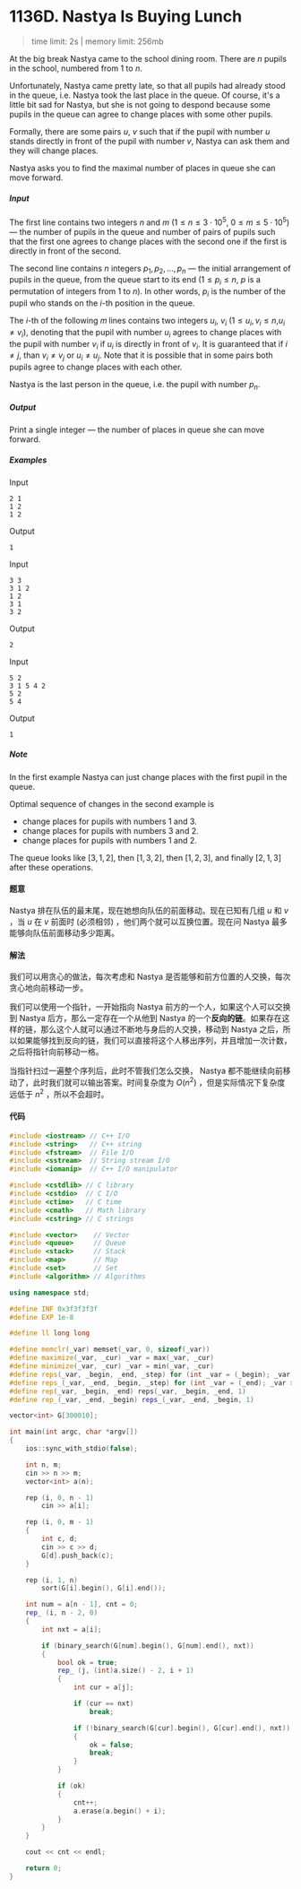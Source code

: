# 1136D. Nastya Is Buying Lunch

> time limit: 2s | memory limit: 256mb

At the big break Nastya came to the school dining room. There are $n$ pupils in the school, numbered from $1$ to $n$.

Unfortunately, Nastya came pretty late, so that all pupils had already stood in the queue, i.e. Nastya took the last place in the queue. Of course, it's a little bit sad for Nastya, but she is not going to despond because some pupils in the queue can agree to change places with some other pupils.

Formally, there are some pairs $u$, $v$ such that if the pupil with number $u$ stands directly in front of the pupil with number $v$, Nastya can ask them and they will change places.

Nastya asks you to find the maximal number of places in queue she can move forward.

##### Input

The first line contains two integers $n$ and $m$ ($1 \leq n \leq 3\cdot 10^5$, $0 \leq m \leq 5 \cdot 10^5$) — the number of pupils in the queue and number of pairs of pupils such that the first one agrees to change places with the second one if the first is directly in front of the second.

The second line contains $n$ integers $p_1, p_2, ..., p_n$ — the initial arrangement of pupils in the queue, from the queue start to its end ($1 \leq p_i \leq n$, $p$ is a permutation of integers from $1$ to $n$). In other words, $p_i$ is the number of the pupil who stands on the $i$-th position in the queue.

The $i$-th of the following 𝑚 lines contains two integers $u_i$, $v_i$ ($1 \leq u_i,v_i \leq n$,$u_i \neq v_i$), denoting that the pupil with number $u_i$ agrees to change places with the pupil with number $v_i$ if $u_i$ is directly in front of $v_i$. It is guaranteed that if $i \neq j$, than $v_i \neq v_j$ or $u_i \neq u_j$. Note that it is possible that in some pairs both pupils agree to change places with each other.

Nastya is the last person in the queue, i.e. the pupil with number $p_n$.

##### Output

Print a single integer — the number of places in queue she can move forward.

##### Examples

Input
```text
2 1
1 2
1 2
```
Output
```text
1
```

Input
```text
3 3
3 1 2
1 2
3 1
3 2
```
Output
```text
2
```

Input
```text
5 2
3 1 5 4 2
5 2
5 4
```
Output
```text
1
```

##### Note

In the first example Nastya can just change places with the first pupil in the queue.

Optimal sequence of changes in the second example is

-   change places for pupils with numbers $1$ and $3$.
-   change places for pupils with numbers $3$ and $2$.
-   change places for pupils with numbers $1$ and $2$. 

The queue looks like $[3,1,2]$, then $[1,3,2]$, then $[1,2,3]$, and finally $[2,1,3]$ after these operations.

#### 题意

Nastya 排在队伍的最末尾，现在她想向队伍的前面移动。现在已知有几组 $u$ 和 $v$ ，当 $u$ 在 $v$ 前面时 (必须相邻) ，他们两个就可以互换位置。现在问 Nastya 最多能够向队伍前面移动多少距离。

#### 解法

我们可以用贪心的做法，每次考虑和 Nastya 是否能够和前方位置的人交换，每次贪心地向前移动一步。

我们可以使用一个指针，一开始指向 Nastya 前方的一个人，如果这个人可以交换到 Nastya 后方，那么一定存在一个从他到 Nastya 的一个**反向的链**。如果存在这样的链，那么这个人就可以通过不断地与身后的人交换，移动到 Nastya 之后，所以如果能够找到反向的链，我们可以直接将这个人移出序列，并且增加一次计数，之后将指针向前移动一格。

当指针扫过一遍整个序列后，此时不管我们怎么交换， Nastya 都不能继续向前移动了，此时我们就可以输出答案。时间复杂度为 $O(n^2)$ ，但是实际情况下复杂度远低于 $n^2$ ，所以不会超时。

#### 代码

```cpp
#include <iostream> // C++ I/O
#include <string>   // C++ string
#include <fstream>  // File I/O
#include <sstream>  // String stream I/O
#include <iomanip>  // C++ I/O manipulator

#include <cstdlib> // C library
#include <cstdio>  // C I/O
#include <ctime>   // C time
#include <cmath>   // Math library
#include <cstring> // C strings

#include <vector>    // Vector
#include <queue>     // Queue
#include <stack>     // Stack
#include <map>       // Map
#include <set>       // Set
#include <algorithm> // Algorithms

using namespace std;

#define INF 0x3f3f3f3f
#define EXP 1e-8

#define ll long long

#define memclr(_var) memset(_var, 0, sizeof(_var))
#define maximize(_var, _cur) _var = max(_var, _cur)
#define minimize(_var, _cur) _var = min(_var, _cur)
#define reps(_var, _begin, _end, _step) for (int _var = (_begin); _var <= (_end); _var += (_step))
#define reps_(_var, _end, _begin, _step) for (int _var = (_end); _var >= (_begin); _var -= (_step))
#define rep(_var, _begin, _end) reps(_var, _begin, _end, 1)
#define rep_(_var, _end, _begin) reps_(_var, _end, _begin, 1)

vector<int> G[300010];

int main(int argc, char *argv[])
{
    ios::sync_with_stdio(false);

    int n, m;
    cin >> n >> m;
    vector<int> a(n);

    rep (i, 0, n - 1)
        cin >> a[i];

    rep (i, 0, m - 1)
    {
        int c, d;
        cin >> c >> d;
        G[d].push_back(c);
    }

    rep (i, 1, n)
        sort(G[i].begin(), G[i].end());

    int num = a[n - 1], cnt = 0;
    rep_ (i, n - 2, 0)
    {
        int nxt = a[i];

        if (binary_search(G[num].begin(), G[num].end(), nxt))
        {
            bool ok = true;
            rep_ (j, (int)a.size() - 2, i + 1)
            {
                int cur = a[j];

                if (cur == nxt)
                    break;

                if (!binary_search(G[cur].begin(), G[cur].end(), nxt))
                {
                    ok = false;
                    break;
                }
            }

            if (ok)
            {
                cnt++;
                a.erase(a.begin() + i);
            }
        }
    }

    cout << cnt << endl;

    return 0;
}
```